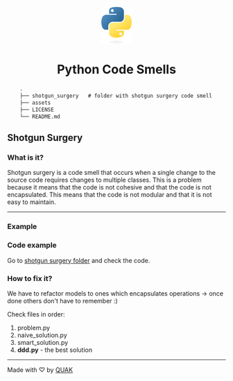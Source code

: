 
<p align="center">
    <img src="assets/python.png" width="70">
</p>

<h1 align="center">Python Code Smells</h1>

```text
    .
    ├── shotgun_surgery   # folder with shotgun surgery code smell
    ├── assets
    ├── LICENSE
    └── README.md
```

## Shotgun Surgery
### What is it?
Shotgun surgery is a code smell that occurs when a single change to the source code requires changes to multiple classes. This is a problem because it means that the code is not cohesive and that the code is not encapsulated. This means that the code is not modular and that it is not easy to maintain.

<hr />

### Example

### Code example
Go to [shotgun surgery folder](https://github.com/Walikuperek/Python-code-smells/tree/master/shotgun_surgery) and check the code.

### How to fix it?
We have to refactor models to ones which encapsulates operations -> once done others don't have to remember :)

Check files in order:
1. problem.py
2. naive_solution.py 
3. smart_solution.py
4. **ddd.py** - the best solution

<hr />

Made with ♡ by [QUAK](https://quak.com.pl/)
